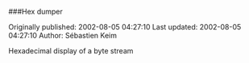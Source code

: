 ###Hex dumper

Originally published: 2002-08-05 04:27:10
Last updated: 2002-08-05 04:27:10
Author: Sébastien Keim

Hexadecimal display of a byte stream